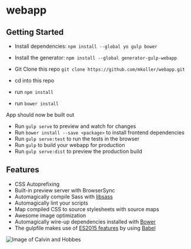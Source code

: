 # webapp


## Getting Started

- Install dependencies: `npm install --global yo gulp bower`
- Install the generator: `npm install --global generator-gulp-webapp`

- Git Clone this repo `git clone https://github.com/mkoller/webapp.git `
- cd into this repo
- run `npm install`
- run `bower install`

App should now be built out

- Run `gulp serve` to preview and watch for changes
- Run `bower install --save <package>` to install frontend dependencies
- Run `gulp serve:test` to run the tests in the browser
- Run `gulp` to build your webapp for production
- Run `gulp serve:dist` to preview the production build


## Features

* CSS Autoprefixing
* Built-in preview server with BrowserSync
* Automagically compile Sass with [libsass](http://libsass.org)
* Automagically lint your scripts
* Map compiled CSS to source stylesheets with source maps
* Awesome image optimization
* Automagically wire-up dependencies installed with [Bower](http://bower.io)
* The gulpfile makes use of [ES2015 features](https://babeljs.io/docs/learn-es2015/) by using [Babel](https://babeljs.io)

![Image of Calvin and Hobbes](http://i.imgur.com/5gAr7fy.jpg)
